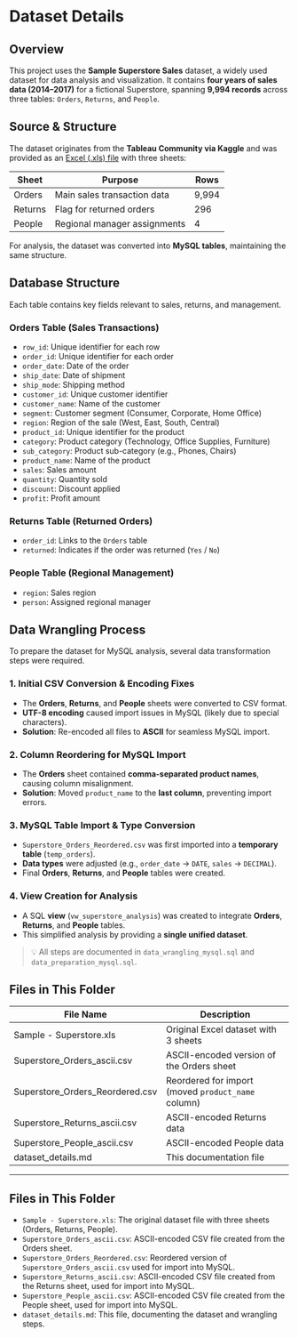 # Dataset Details

## Overview
This project uses the **Sample Superstore Sales** dataset, a widely used dataset for data analysis and visualization. It contains **four years of sales data (2014–2017)** for a fictional Superstore, spanning **9,994 records** across three tables: `Orders`, `Returns`, and `People`.

## Source & Structure
The dataset originates from the **Tableau Community via Kaggle** and was provided as an [Excel (.xls) file](https://community.tableau.com/s/question/0D54T00000CWeX8SAL/sample-superstore-sales-excelxls) with three sheets:

| Sheet   | Purpose                      | Rows   |
|---------|------------------------------|--------|
| Orders  | Main sales transaction data  | 9,994  |
| Returns | Flag for returned orders     | 296    |
| People  | Regional manager assignments | 4      |

For analysis, the dataset was converted into **MySQL tables**, maintaining the same structure.

## Database Structure

Each table contains key fields relevant to sales, returns, and management.

### Orders Table (Sales Transactions)
- `row_id`: Unique identifier for each row  
- `order_id`: Unique identifier for each order  
- `order_date`: Date of the order  
- `ship_date`: Date of shipment  
- `ship_mode`: Shipping method  
- `customer_id`: Unique customer identifier  
- `customer_name`: Name of the customer  
- `segment`: Customer segment (Consumer, Corporate, Home Office)  
- `region`: Region of the sale (West, East, South, Central)  
- `product_id`: Unique identifier for the product  
- `category`: Product category (Technology, Office Supplies, Furniture)  
- `sub_category`: Product sub-category (e.g., Phones, Chairs)  
- `product_name`: Name of the product  
- `sales`: Sales amount  
- `quantity`: Quantity sold  
- `discount`: Discount applied  
- `profit`: Profit amount  

### Returns Table (Returned Orders)
- `order_id`: Links to the `Orders` table  
- `returned`: Indicates if the order was returned (`Yes` / `No`)  

### People Table (Regional Management)
- `region`: Sales region  
- `person`: Assigned regional manager  

## Data Wrangling Process

To prepare the dataset for MySQL analysis, several data transformation steps were required.

### 1. Initial CSV Conversion & Encoding Fixes
- The **Orders**, **Returns**, and **People** sheets were converted to CSV format.
- **UTF-8 encoding** caused import issues in MySQL (likely due to special characters).
- **Solution**: Re-encoded all files to **ASCII** for seamless MySQL import.

### 2. Column Reordering for MySQL Import
- The **Orders** sheet contained **comma-separated product names**, causing column misalignment.
- **Solution**: Moved `product_name` to the **last column**, preventing import errors.

### 3. MySQL Table Import & Type Conversion
- `Superstore_Orders_Reordered.csv` was first imported into a **temporary table** (`temp_orders`).
- **Data types** were adjusted (e.g., `order_date` → `DATE`, `sales` → `DECIMAL`).
- Final **Orders**, **Returns**, and **People** tables were created.

### 4. View Creation for Analysis
- A SQL **view** (`vw_superstore_analysis`) was created to integrate **Orders**, **Returns**, and **People** tables.
- This simplified analysis by providing a **single unified dataset**.

> 💡 All steps are documented in `data_wrangling_mysql.sql` and `data_preparation_mysql.sql`.

## Files in This Folder

| File Name                      | Description                                          |
|-------------------------------|------------------------------------------------------|
| Sample - Superstore.xls       | Original Excel dataset with 3 sheets                |
| Superstore_Orders_ascii.csv   | ASCII-encoded version of the Orders sheet           |
| Superstore_Orders_Reordered.csv | Reordered for import (moved `product_name` column) |
| Superstore_Returns_ascii.csv  | ASCII-encoded Returns data                          |
| Superstore_People_ascii.csv   | ASCII-encoded People data                           |
| dataset_details.md            | This documentation file                             |

---

## Files in This Folder
- `Sample - Superstore.xls`: The original dataset file with three sheets (Orders, Returns, People).
- `Superstore_Orders_ascii.csv`: ASCII-encoded CSV file created from the Orders sheet.
- `Superstore_Orders_Reordered.csv`: Reordered version of `Superstore_Orders_ascii.csv` used for import into MySQL.
- `Superstore_Returns_ascii.csv`: ASCII-encoded CSV file created from the Returns sheet, used for import into MySQL.
- `Superstore_People_ascii.csv`: ASCII-encoded CSV file created from the People sheet, used for import into MySQL.
- `dataset_details.md`: This file, documenting the dataset and wrangling steps.
